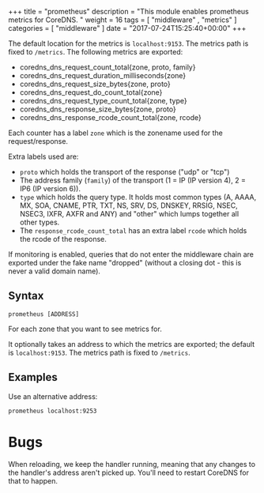 +++
title = "prometheus"
description = "This module enables prometheus metrics for CoreDNS. "
weight = 16
tags = [  "middleware" , "metrics" ]
categories = [ "middleware" ]
date = "2017-07-24T15:25:40+00:00"
+++

The default location for the metrics is `localhost:9153`. The metrics path is fixed to `/metrics`.
The following metrics are exported:

* coredns_dns_request_count_total{zone, proto, family}
* coredns_dns_request_duration_milliseconds{zone}
* coredns_dns_request_size_bytes{zone, proto}
* coredns_dns_request_do_count_total{zone}
* coredns_dns_request_type_count_total{zone, type}
* coredns_dns_response_size_bytes{zone, proto}
* coredns_dns_response_rcode_count_total{zone, rcode}

Each counter has a label `zone` which is the zonename used for the request/response.

Extra labels used are:

* `proto` which holds the transport of the response ("udp" or "tcp")
* The address family (`family`) of the transport (1 = IP (IP version 4), 2 = IP6 (IP version 6)).
* `type` which holds the query type. It holds most common types (A, AAAA, MX, SOA, CNAME, PTR, TXT,
  NS, SRV, DS, DNSKEY, RRSIG, NSEC, NSEC3, IXFR, AXFR and ANY) and "other" which lumps together all
  other types.
* The `response_rcode_count_total` has an extra label `rcode` which holds the rcode of the response.

If monitoring is enabled, queries that do not enter the middleware chain are exported under the fake
name "dropped" (without a closing dot - this is never a valid domain name).


## Syntax

~~~
prometheus [ADDRESS]
~~~

For each zone that you want to see metrics for.

It optionally takes an address to which the metrics are exported; the default
is `localhost:9153`. The metrics path is fixed to `/metrics`.

## Examples

Use an alternative address:

~~~
prometheus localhost:9253
~~~

# Bugs

When reloading, we keep the handler running, meaning that any changes to the handler's address
aren't picked up. You'll need to restart CoreDNS for that to happen.

